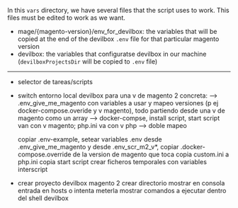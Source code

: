 In this `vars` directory, we have several files that the script uses to work. This files must be edited to work as we want.

- mage/{magento-version}/env_for_devilbox: the variables that will be copied at the end of the devilbox `.env` file for that particular magento version
- devilbox: the variables that configuratse devilbox in our machine (`devilboxProjectsDir` will be copied to `.env` file)


---

- selector de tareas/scripts
- switch entorno local devilbox para una v de magento 2 concreta: 
    --> .env_give_me_magento con variables a usar y mapeo versiones (p ej docker-compose.overide y v magento), todo partiendo desde una v de magento como un array
    --> docker-compse, install script, start script van con v magento; php.ini va con v php --> doble mapeo

    copiar .env-example, setear variables .env desde .env_give_me_magento y desde .env_scr_m2_v*, 
    copiar .docker-compose.override de la version de magento que toca
    copia custom.ini a php.ini
    copia start script
    crear ficheros temporales con variables interscript
- crear proyecto devilbox magento 2
    crear directorio
    mostrar en consola entrada en hosts o intenta meterla
    mostrar comandos a ejecutar dentro del shell devilbox